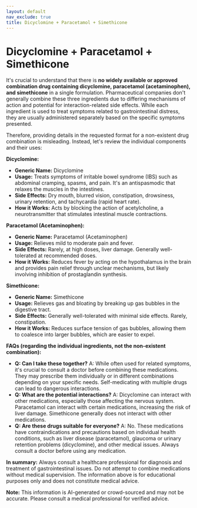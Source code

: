 ```yaml
---
layout: default
nav_exclude: true
title: Dicyclomine + Paracetamol + Simethicone
---
```


# Dicyclomine + Paracetamol + Simethicone

It's crucial to understand that there is **no widely available or approved combination drug containing dicyclomine, paracetamol (acetaminophen), and simethicone** in a single formulation.  Pharmaceutical companies don't generally combine these three ingredients due to differing mechanisms of action and potential for interaction-related side effects.  While each ingredient is used to treat symptoms related to gastrointestinal distress, they are usually administered separately based on the specific symptoms presented.

Therefore, providing details in the requested format for a non-existent drug combination is misleading.  Instead, let's review the individual components and their uses:

**Dicyclomine:**

* **Generic Name:** Dicyclomine
* **Usage:**  Treats symptoms of irritable bowel syndrome (IBS) such as abdominal cramping, spasms, and pain. It's an antispasmodic that relaxes the muscles in the intestines.
* **Side Effects:** Dry mouth, blurred vision, constipation, drowsiness, urinary retention, and tachycardia (rapid heart rate).
* **How it Works:**  Acts by blocking the action of acetylcholine, a neurotransmitter that stimulates intestinal muscle contractions.

**Paracetamol (Acetaminophen):**

* **Generic Name:** Paracetamol (Acetaminophen)
* **Usage:** Relieves mild to moderate pain and fever.
* **Side Effects:**  Rarely, at high doses, liver damage.  Generally well-tolerated at recommended doses.
* **How it Works:**  Reduces fever by acting on the hypothalamus in the brain and provides pain relief through unclear mechanisms, but likely involving inhibition of prostaglandin synthesis.

**Simethicone:**

* **Generic Name:** Simethicone
* **Usage:** Relieves gas and bloating by breaking up gas bubbles in the digestive tract.
* **Side Effects:** Generally well-tolerated with minimal side effects.  Rarely, constipation.
* **How it Works:**  Reduces surface tension of gas bubbles, allowing them to coalesce into larger bubbles, which are easier to expel.


**FAQs (regarding the individual ingredients, not the non-existent combination):**


* **Q: Can I take these together?** A: While often used for related symptoms, it's crucial to consult a doctor before combining these medications.  They may prescribe them individually or in different combinations depending on your specific needs.  Self-medicating with multiple drugs can lead to dangerous interactions.
* **Q: What are the potential interactions?** A: Dicyclomine can interact with other medications, especially those affecting the nervous system.  Paracetamol can interact with certain medications, increasing the risk of liver damage.  Simethicone generally does not interact with other medications.
* **Q: Are these drugs suitable for everyone?** A: No.  These medications have contraindications and precautions based on individual health conditions, such as liver disease (paracetamol), glaucoma or urinary retention problems (dicyclomine), and other medical issues.  Always consult a doctor before using any medication.


**In summary:**  Always consult a healthcare professional for diagnosis and treatment of gastrointestinal issues.  Do not attempt to combine medications without medical supervision.  The information above is for educational purposes only and does not constitute medical advice.


**Note:** This information is AI-generated or crowd-sourced and may not be accurate. Please consult a medical professional for verified advice.